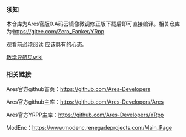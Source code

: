 ### 须知
本仓库为Ares官版0.A码云镜像微调修正版下载后即可直接编译。相关仓库为:https://gitee.com/Zero_Fanker/YRpp

观看前必须阅读 应该具有的心态。

[教学导航见wiki](https://gitee.com/Zero_Fanker/Ares/wikis/%E5%BC%95%E8%A8%80)

### 相关链接

Ares官方github首页：https://github.com/Ares-Developers

Ares官方github主库：https://github.com/Ares-Developers/Ares

Ares官方YRPP主库：https://github.com/Ares-Developers/YRpp

ModEnc：https://www.modenc.renegadeprojects.com/Main_Page